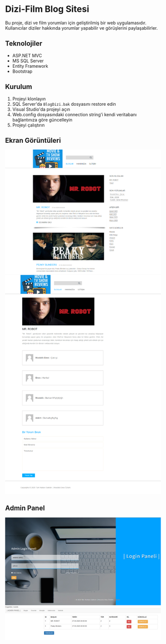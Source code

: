 # Dizi-Film Blog Sitesi

Bu proje, dizi ve film yorumları için geliştirilmiş bir web uygulamasıdır. Kullanıcılar diziler hakkında yorumlar yapabilir ve görüşlerini paylaşabilirler.

## Teknolojiler

- ASP.NET MVC
- MS SQL Server
- Entity Framework
- Bootstrap

## Kurulum

1. Projeyi klonlayın
2. SQL Server'da `BlogDizi.bak` dosyasını restore edin
3. Visual Studio'da projeyi açın
4. Web.config dosyasındaki connection string'i kendi veritabanı bağlantınıza göre güncelleyin
5. Projeyi çalıştırın

## Ekran Görüntüleri

![Ekran 1](1.png)
![Ekran 2](2.png)
## Admin Panel
![Ekran 3](3.png)
![Ekran 4](4.png) 
